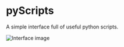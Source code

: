 # pyScripts
A simple interface full of useful python scripts.

![Interface image](https://puu.sh/zhYJJ/e4344635bb.png)
